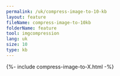 ```yaml
---
permalink: /uk/compress-image-to-10-kb
layout: feature
fileName: compress-image-to-10kb
folderName: feature
tool: imgcompression
lang: uk
size: 10
type: kb
---
```


{%- include compress-image-to-X.html -%}
